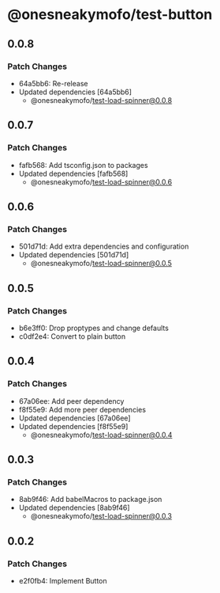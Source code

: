 # @onesneakymofo/test-button

## 0.0.8

### Patch Changes

- 64a5bb6: Re-release
- Updated dependencies [64a5bb6]
  - @onesneakymofo/test-load-spinner@0.0.8

## 0.0.7

### Patch Changes

- fafb568: Add tsconfig.json to packages
- Updated dependencies [fafb568]
  - @onesneakymofo/test-load-spinner@0.0.6

## 0.0.6

### Patch Changes

- 501d71d: Add extra dependencies and configuration
- Updated dependencies [501d71d]
  - @onesneakymofo/test-load-spinner@0.0.5

## 0.0.5

### Patch Changes

- b6e3ff0: Drop proptypes and change defaults
- c0df2e4: Convert to plain button

## 0.0.4

### Patch Changes

- 67a06ee: Add peer dependency
- f8f55e9: Add more peer dependencies
- Updated dependencies [67a06ee]
- Updated dependencies [f8f55e9]
  - @onesneakymofo/test-load-spinner@0.0.4

## 0.0.3

### Patch Changes

- 8ab9f46: Add babelMacros to package.json
- Updated dependencies [8ab9f46]
  - @onesneakymofo/test-load-spinner@0.0.3

## 0.0.2

### Patch Changes

- e2f0fb4: Implement Button
